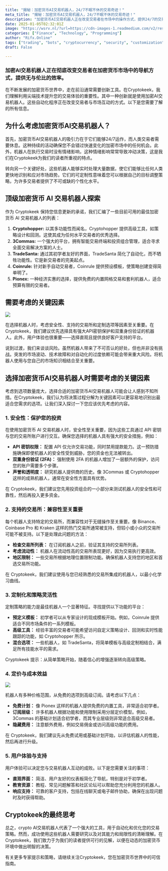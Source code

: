 ```yaml
---
title: "揭秘：加密货币AI交易机器人，24/7不眠不休的交易奇迹！"
meta_title: "揭秘：加密货币AI交易机器人，24/7不眠不休的交易奇迹！"
description: "加密货币AI交易机器人正在改变交易者在市场中的操作方式，提供24/7的交易能力和情绪中立的决策。本文介绍了多款优秀的交易机器人，如Cryptohopper、3Commas等，并强调选择时需考虑安全性、支持的交易所、定制化、定价及用户体验等关键因素。尽管这些机器人带来便利，但也存在市场波动和技术故障等风险，因此结合个人市场知识至关重要。"
date: 2025-01-05T02:32:01Z
image: "https://wsrv.nl/?url=https://cdn-images-1.readmedium.com/v2/resize:fit:800/0*NkzK7IiiT0tljA4c"
categories: ["Finance", "Technology", "Programming"]
author: "Rifx.Online"
tags: ["trading", "bots", "cryptocurrency", "security", "customization"]
draft: False

---
```


### 加密AI交易机器人正在彻底改变交易者在加密货币市场中的导航方式，提供无与伦比的效率。



在不断发展的加密货币世界中，走在前沿通常需要创新工具。在Cryptokeek，我们理解利用尖端技术提升您的交易体验的重要性。其中一种创新就是使用加密AI交易机器人。这些自动化程序正在改变交易者与市场互动的方式。以下是您需要了解的所有信息。

## 为什么考虑加密货币AI交易机器人？

首先，加密货币AI交易机器人的吸引力在于它们能够24/7运作，而人类交易者需要休息。这种持续的活动确保您不会错过快速变化的加密市场中的任何机会。此外，机器人在执行交易时没有情绪影响，这种情绪影响常常导致冲动决策，这是我们在Cryptokeek为我们的读者所重视的特点。

转向另一个关键好处，这些机器人能够实时处理大量数据，使它们能够比任何人类更快地识别和应对市场趋势。它们的可定制性意味着您可以根据自己的目标调整策略，为许多交易者提供了不可或缺的个性化水平。

## 顶级加密货币 AI 交易机器人探索

作为 Cryptokeek 保持您信息更新的承诺，我们汇编了一些目前可用的最佳加密货币 AI 交易机器人的列表：

1. **Cryptohopper:** 以其多功能性而闻名，Cryptohopper 提供高级工具，如策略设计和回测。这使其成为任何水平交易者的优秀选择。
2. **3Commas:** 一个强大的平台，拥有智能交易终端和投资组合管理，适合寻求全面交易解决方案的人士。
3. **TradeSanta:** 通过其初学者友好的界面，TradeSanta 简化了自动化，而不牺牲功能性。它是新交易者的完美起点。
4. **Coinrule:** 针对新手自动交易者，Coinrule 提供预设模板，使策略创建变得简单明了。
5. **Pionex:** 一种经济实惠的选择，提供免费的内置网格交易和套利机器人，适合预算有限的交易者。

## 需要考虑的关键因素

![](https://wsrv.nl/?url=https://cdn-images-1.readmedium.com/v2/resize:fit:800/0*HPEXv9DwckWiuZXa)

在选择机器人时，考虑安全性、支持的交易所和定制选项等因素至关重要。在Cryptokeek，我们建议优先选择具有强大API密钥保护和双重身份验证的机器人。此外，用户体验也很重要——选择直观且提供良好客户支持的平台。

说到过渡，我们来谈谈风险。虽然机器人带来了不可否认的好处，但也并非没有挑战。突发的市场波动、技术故障和对自动化的过度依赖可能会带来重大风险。将机器人使用与您自己的市场知识相结合至关重要。

## 选择加密货币AI交易机器人时需要考虑的关键因素

考虑到选项数量庞大，选择合适的加密货币AI交易机器人可能会让人感到不知所措。在Cryptokeek，我们认为将决策过程分解为关键因素可以更容易地识别出最适合您需求的选项。让我们深入探讨一下您应该优先考虑的内容。

### 1\. 安全性：保护您的投资

在使用加密货币 AI 交易机器人时，安全性至关重要，因为这些工具通过 API 密钥与您的交易所账户进行交互。确保您选择的机器人具有强大的安全措施，例如：

* **API 密钥权限：** 配置 API 仅允许交易功能，同时禁用提款能力。这一预防措施确保即使机器人的安全性受到威胁，您的资金也无法被转出。
* **双重身份验证 (2FA)：** 强制使用 2FA 的机器人增加了一层额外的保护，访问您的账户需要多个步骤。
* **声誉和透明度：** 研究机器人提供商的历史。像 3Commas 或 Cryptohopper 这样的成熟机器人，通常在安全性方面具有优势。

在 Cryptokeek，我们建议您先用投资组合的一小部分来测试机器人的安全性和可靠性，然后再投入更多资金。

### 2\. 支持的交易所：兼容性至关重要

每个机器人支持特定的交易所，而兼容性对于无缝操作至关重要。像 Binance、Coinbase Pro 和 Kraken 这样的热门交易所通常被支持，但较小或小众的交易所可能不被支持。以下是处理此问题的方法：

* **检查交易所列表：** 在订阅机器人之前，验证其支持的交易所列表。
* **考虑流动性：** 机器人在流动性高的交易所表现更好，因为交易执行更高效。
* **地区限制：** 一些交易所根据地理位置限制功能。确保机器人支持您的地区和首选交易所功能。

在 Cryptokeek，我们建议使用与您已经熟悉的交易所集成的机器人，以最小化学习曲线。

### 3\. 定制化和策略灵活性

定制策略的能力是最佳机器人一个显著特征。寻找提供以下功能的平台：

* **预定义模板：** 初学者可以从专家设计的现成模板开始。例如，Coinrule 提供适合不同市场条件的一系列模板。
* **高级工具：** 经验丰富的交易者可能希望访问自定义策略设计、回测和实时性能跟踪的功能，如 Cryptohopper 所示。
* **混合选项：** 一些机器人，如 TradeSanta，将简单模板与高级定制相结合，满足所有技能水平的需求。

Cryptokeek 提示：从简单策略开始，随着信心的增强逐渐转向高级策略。

### 4\. 定价与成本效益

![](https://wsrv.nl/?url=https://cdn-images-1.readmedium.com/v2/resize:fit:800/0*nKlLSaUBH39r_k-8)

机器人有多种价格范围，从免费的选项到高级订阅。请考虑以下几点：

* **免费计划：** 像 Pionex 这样的机器人提供免费的内置工具，非常适合初学者。
* **订阅层级：** 许多机器人根据功能和使用限制采用分层定价模型。例如，3Commas 的基础计划适合初学者，而其专业层级则非常适合高级交易者。
* **隐藏费用：** 注意额外费用，例如交易佣金或访问高级功能的费用。

在 Cryptokeek，我们建议先从免费试用或基础计划开始，以评估机器人的性能，然后再进行升级。

### 5\. 用户体验与支持

用户体验可以决定您与交易机器人互动的成败。以下是您需要关注的事项：

* **直观界面：** 简洁、用户友好的仪表板简化了导航，特别是对于初学者。
* **教育资源：** 教程、常见问题解答和社区论坛可以帮助您充分利用您的机器人。
* **响应支持：** 可靠的客户支持，包括在线聊天或电子邮件协助，确保在出现问题时及时获得帮助。

## Cryptokeek的最终思考

总之，crypto AI交易机器人代表了一个强大的工具，用于自动化和优化您的交易策略。然而，成功使用这些机器人需要研究以及对其能力和局限性的清晰理解。在Cryptokeek，我们致力于为我们的读者提供可行的见解，以便在动态的加密货币环境中做出明智的决策。

有关更多专家提示和策略，请继续关注Cryptokeek，您在加密货币世界中的可信指南。


